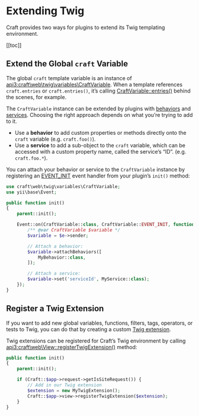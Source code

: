 # Extending Twig

Craft provides two ways for plugins to extend its Twig templating environment.

[[toc]]

## Extend the Global `craft` Variable

The global `craft` template variable is an instance of <api3:craft\web\twig\variables\CraftVariable>. When a template references `craft.entries` or `craft.entries()`, it’s calling [CraftVariable::entries()](api3:craft\web\twig\variables\CraftVariable::entries()) behind the scenes, for example.

The `CraftVariable` instance can be extended by plugins with [behaviors](https://www.yiiframework.com/doc/guide/2.0/en/concept-behaviors) and [services](https://www.yiiframework.com/doc/guide/2.0/en/concept-service-locator). Choosing the right approach depends on what you’re trying to add to it.

- Use a **behavior** to add custom properties or methods directly onto the `craft` variable (e.g. `craft.foo()`).
- Use a **service** to add a sub-object to the `craft` variable, which can be accessed with a custom property name, called the service’s “ID”. (e.g. `craft.foo.*`).

You can attach your behavior or service to the `CraftVariable` instance by registering an [EVENT_INIT](api3:craft\web\twig\variables\CraftVariable::EVENT_INIT) event handler from your plugin’s `init()` method:

```php
use craft\web\twig\variables\CraftVariable;
use yii\base\Event;

public function init()
{
    parent::init();

    Event::on(CraftVariable::class, CraftVariable::EVENT_INIT, function(Event $e) {
        /** @var CraftVariable $variable */
        $variable = $e->sender;

        // Attach a behavior:
        $variable->attachBehaviors([
            MyBehavior::class,
        ]);

        // Attach a service:
        $variable->set('serviceId', MyService::class);
    });
}
```

## Register a Twig Extension

If you want to add new global variables, functions, filters, tags, operators, or tests to Twig, you can do that by creating a custom [Twig extension](https://twig.symfony.com/doc/2.x/advanced.html#creating-an-extension).

Twig extensions can be registered for Craft’s Twig environment by calling <api3:craft\web\View::registerTwigExtension()> method:

```php
public function init()
{
    parent::init();

    if (Craft::$app->request->getIsSiteRequest()) {
        // Add in our Twig extension
        $extension = new MyTwigExtension();
        Craft::$app->view->registerTwigExtension($extension);
    }
}
```
